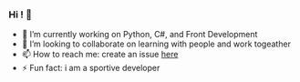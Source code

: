 ### Hi ! 👋

- 🔭 I’m currently working on Python, C#, and Front Development
- 👯 I’m looking to collaborate on learning with people and work togeather
- 📫 How to reach me: create an issue [here](https://github.com/Alcamoru/Alcamoru/issues)
- ⚡ Fun fact: i am a sportive developer
